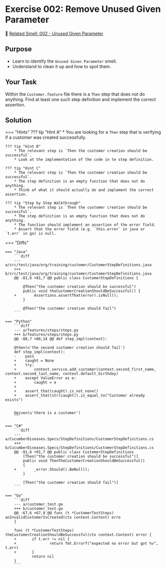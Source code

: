 # Exercise 002: Remove Unused Given Parameter
:link: [Related Smell: 002 - Unused Given Parameter](/smells/002-unused-given.md)

## Purpose
* Learn to identify the `Unused Given Parameter` smell.
* Understand to clean it up and how to spot them.

## Your Task
Within the `Customer.feature` file there is a `Then` step that does not do anything. Find at least
one such step definition and implement the correct assertion.

## Solution

=== "Hints"
    ??? tip "Hint A"
        * You are looking for a `Then` step that is verifying if a customer was created successfully.

    ??? tip "Hint B"
        * The relevant step is `Then the customer creation should be successful`.
        * Look at the implementation of the code in te step definition.

    ??? tip "Hint C"
        * The relevant step is `Then the customer creation should be successful`.
        * The step definition is an empty function that does not do anything.
        * Think of what it should actually do and implement the correct assertion.

    ??? tip "Step by Step Walkthrough"
        * The relevant step is `Then the customer creation should be successful`.
        * The step definition is an empty function that does not do anything.
        * The function should implement an assertion of the error field.
        * Assert that the error field (e.g. `this.error` in java or `t.err` in go) is null.
    

=== "Diffs"

    === "Java"
        ```diff
        --- a/src/test/java/org/training/customer/CustomerStepDefinitions.java
        +++ b/src/test/java/org/training/customer/CustomerStepDefinitions.java
        @@ -81,6 +81,7 @@ public class CustomerStepDefinitions {

            @Then("the customer creation should be successful")
            public void theCustomerCreationShouldBeSuccessful() {
        +        Assertions.assertThat(error).isNull();
            }

            @Then("the customer creation should fail")
        ```
    
    === "Python"
        ```diff
        --- a/features/steps/steps.py
        +++ b/features/steps/steps.py
        @@ -88,7 +88,14 @@ def step_impl(context):

        @then(u'the second customer creation should fail')
        def step_impl(context):
        -    pass
        +    caught = None
        +    try:
        +        context.service.add_customer(context.second_first_name, context.second_last_name, context.default_birthday)
        +    except ValueError as e:
        +        caught = e
        +
        +    assert_that(caught).is_not_none()
        +    assert_that(str(caught)).is_equal_to("Customer already exists")


        @given(u'there is a customer')
        ```

    === "C#"
        ```diff
        --- a/CucumberDiseases.Specs/StepDefinitions/CustomerStepDefinitions.cs
        +++ b/CucumberDiseases.Specs/StepDefinitions/CustomerStepDefinitions.cs
        @@ -91,6 +91,7 @@ public class CustomerStepDefinitions
            [Then("the customer creation should be successful")]
            public void ThenTheCustomerCreationShouldBeSuccessful()
            {
        +        _error.Should().BeNull();
            }

            [Then("the customer creation should fail")]
        ```

    === "Go"
        ```diff
        --- a/customer_test.go
        +++ b/customer_test.go
        @@ -67,6 +67,9 @@ func (t *CustomerTestSteps) anInvalidCustomerIsCreated(ctx context.Context) erro
        }

        func (t *CustomerTestSteps) theCustomerCreationShouldBeSuccessful(ctx context.Context) error {
        +       if t.err != nil {
        +               return fmt.Errorf("expected no error but got %v", t.err)
        +       }
                return nil
        }
        ```